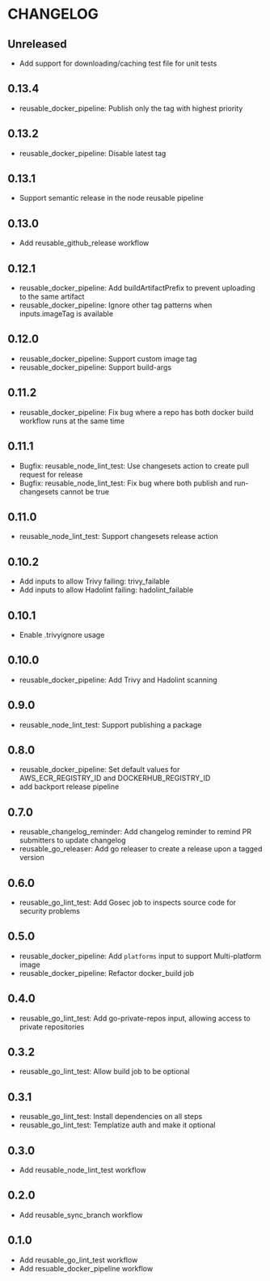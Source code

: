 # CHANGELOG

## Unreleased

- Add support for downloading/caching test file for unit tests

## 0.13.4

- reusable_docker_pipeline: Publish only the tag with highest priority

## 0.13.2

- reusable_docker_pipeline: Disable latest tag
  
## 0.13.1

- Support semantic release in the node reusable pipeline

## 0.13.0

- Add reusable_github_release workflow

## 0.12.1

- reusable_docker_pipeline: Add buildArtifactPrefix to prevent uploading to the same artifact
- reusable_docker_pipeline: Ignore other tag patterns when inputs.imageTag is available
  
## 0.12.0

- reusable_docker_pipeline: Support custom image tag
- reusable_docker_pipeline: Support build-args

## 0.11.2

- reusable_docker_pipeline: Fix bug where a repo has both docker build workflow runs at the same time

## 0.11.1

- Bugfix: reusable_node_lint_test: Use changesets action to create pull request for release
- Bugfix: reusable_node_lint_test: Fix bug where both publish and run-changesets cannot be true

## 0.11.0

- reusable_node_lint_test: Support changesets release action

## 0.10.2

- Add inputs to allow Trivy failing: trivy_failable
- Add inputs to allow Hadolint failing: hadolint_failable

## 0.10.1

- Enable .trivyignore usage

## 0.10.0

- reusable_docker_pipeline: Add Trivy and Hadolint scanning

## 0.9.0

- reusable_node_lint_test: Support publishing a package

## 0.8.0

- reusable_docker_pipeline: Set default values for AWS_ECR_REGISTRY_ID and DOCKERHUB_REGISTRY_ID
- add backport release pipeline

## 0.7.0

- reusable_changelog_reminder: Add changelog reminder to remind PR submitters to update changelog
- reusable_go_releaser: Add go releaser to create a release upon a tagged version

## 0.6.0

- reusable_go_lint_test: Add Gosec job to inspects source code for security problems

## 0.5.0

- reusable_docker_pipeline: Add `platforms` input to support Multi-platform image
- reusable_docker_pipeline: Refactor docker_build job

## 0.4.0

- reusable_go_lint_test: Add go-private-repos input, allowing access to private repositories

## 0.3.2

- reusable_go_lint_test: Allow build job to be optional

## 0.3.1

- reusable_go_lint_test: Install dependencies on all steps
- reusable_go_lint_test: Templatize auth and make it optional

## 0.3.0

- Add reusable_node_lint_test workflow

## 0.2.0

- Add reusable_sync_branch workflow

## 0.1.0

- Add reusable_go_lint_test workflow
- Add resuable_docker_pipeline workflow
